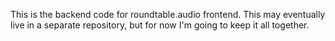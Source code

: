 This is the backend code for roundtable.audio frontend. This may eventually live in a separate repository, but for now I'm going to keep it all together.
